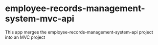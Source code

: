 # employee-records-management-system-mvc-api
This app merges the employee-records-management-system-api project into an MVC project
